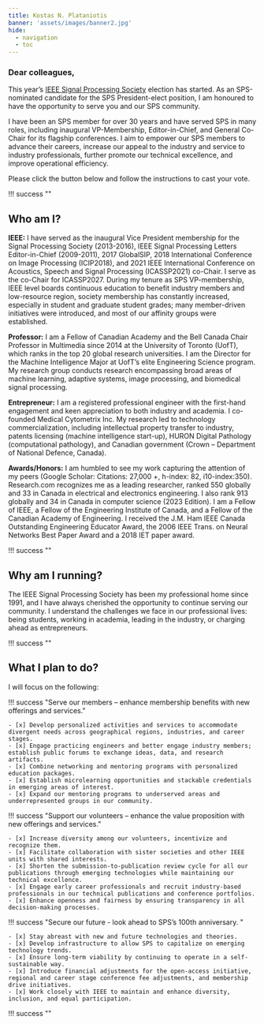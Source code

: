 ```yaml
---
title: Kostas N. Plataniotis
banner: 'assets/images/banner2.jpg'
hide:
  - navigation
  - toc
---
```


<!-- <div class="container-fluid bg-green">
    <hr>
    <img src="assets/images/banner2.jpg"style='width: 100%; height: auto; display: block;margin-left: auto;margin-right: auto;'></img>
    <hr>
</div> -->
### Dear colleagues,

This year’s [IEEE Signal Processing Society](https://signalprocessingsociety.org/) election has started. As an SPS-nominated candidate for the SPS President-elect position, I am honoured to have the opportunity to serve you and our SPS community. 

I have been an SPS member for over 30 years and have served SPS in many roles, including inaugural VP-Membership, Editor-in-Chief, and General Co-Chair for its flagship conferences. I aim to empower our SPS members to advance their careers, increase our appeal to the industry and service to industry professionals, further promote our technical excellence, and improve operational efficiency.

Please click the button below and follow the instructions to cast your vote.

<!-- [Vote Me! :fontawesome-solid-paper-plane:](#){ .md-button .md-button--primary } -->

!!! success ""

## **Who am I?**
  
**IEEE:** I have served as the inaugural Vice President membership for the Signal Processing Society (2013-2016), IEEE Signal Processing Letters Editor-in-Chief (2009-2011), 2017 GlobalSIP, 2018 International Conference on Image Processing (ICIP2018), and 2021 IEEE International Conference on Acoustics, Speech and Signal Processing (ICASSP2021) co-Chair.  I serve as the co-Chair for ICASSP2027.  During my tenure as SPS VP-membership, IEEE level boards continuous education to benefit industry members and low-resource region, society membership has constantly increased, especially in student and graduate student grades; many member-driven initiatives were introduced, and most of our affinity groups were established. 

**Professor:** I am a Fellow of Canadian Academy and the Bell Canada Chair Professor in Multimedia since 2014 at the University of Toronto (UofT), which ranks in the top 20 global research universities. I am the Director for the Machine Intelligence Major at UofT’s elite Engineering Science program. My research group conducts research encompassing broad areas of machine learning, adaptive systems, image processing, and biomedical signal processing. 

**Entrepreneur:**  I am a registered professional engineer with the first-hand engagement and keen appreciation to both industry and academia. I co-founded Medical Cytometrix Inc. My research led to technology commercialization, including intellectual property transfer to industry, patents licensing (machine intelligence start-up), HURON Digital Pathology (computational pathology), and Canadian government (Crown – Department of National Defence, Canada). 

**Awards/Honors:** I am humbled to see my work capturing the attention of my peers (Google Scholar: Citations: 27,000 +, h-index: 82, i10-index:350). Research.com recognizes me as a leading researcher, ranked 550 globally and 33 in Canada in electrical and electronics engineering. I also rank 913 globally and 34 in Canada in computer science (2023 Edition). I am a Fellow of IEEE, a Fellow of the Engineering Institute of Canada, and a Fellow of the Canadian Academy of Engineering. I received the J.M. Ham IEEE Canada Outstanding Engineering Educator Award, the 2006 IEEE Trans. on Neural Networks Best Paper Award and a 2018 IET paper award.

!!! success ""

## **Why am I running?**
The IEEE Signal Processing Society has been my professional home since 1991, and I have always cherished the opportunity to continue serving our community. I understand the challenges we face in our professional lives: being students, working in academia, leading in the industry, or charging ahead as entrepreneurs.

!!! success ""

## **What I plan to do?**
I will focus on the following: 

!!! success "Serve our members – enhance membership benefits with new offerings and services."

    - [x] Develop personalized activities and services to accommodate divergent needs across geographical regions, industries, and career stages.
    - [x] Engage practicing engineers and better engage industry members; establish public forums to exchange ideas, data, and research artifacts.
    - [x] Combine networking and mentoring programs with personalized education packages.
    - [x] Establish microlearning opportunities and stackable credentials in emerging areas of interest. 
    - [x] Expand our mentoring programs to underserved areas and underrepresented groups in our community.

!!! success "Support our volunteers – enhance the value proposition with new offerings and services."

    - [x] Increase diversity among our volunteers, incentivize and recognize them. 
    - [x] Facilitate collaboration with sister societies and other IEEE units with shared interests.
    - [x] Shorten the submission-to-publication review cycle for all our publications through emerging technologies while maintaining our technical excellence. 
    - [x] Engage early career professionals and recruit industry-based professionals in our technical publications and conference portfolios.
    - [x] Enhance openness and fairness by ensuring transparency in all decision-making processes.

!!! success "Secure our future - look ahead to SPS’s 100th anniversary. "

    - [x] Stay abreast with new and future technologies and theories.
    - [x] Develop infrastructure to allow SPS to capitalize on emerging technology trends.
    - [x] Ensure long-term viability by continuing to operate in a self-sustainable way.
    - [x] Introduce financial adjustments for the open-access initiative, regional and career stage conference fee adjustments, and membership drive initiatives.
    - [x] Work closely with IEEE to maintain and enhance diversity, inclusion, and equal participation. 


!!! success ""




